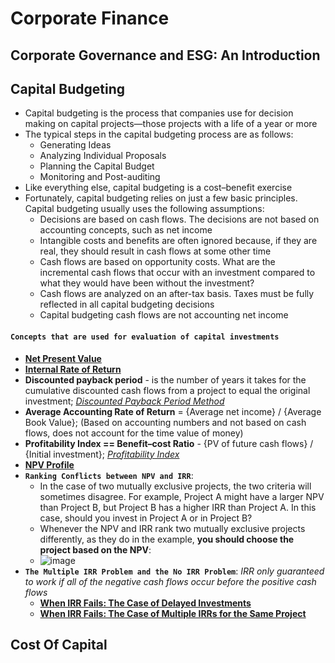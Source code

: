 # Corporate Finance

## Corporate Governance and ESG: An Introduction

## Capital Budgeting
- Capital budgeting is the process that companies use for decision making on capital 
projects—those projects with a life of a year or more
- The typical steps in the capital budgeting process 
are as follows:
  - Generating Ideas
  - Analyzing Individual Proposals
  - Planning the Capital Budget
  - Monitoring and Post-auditing
- Like everything else, capital budgeting is a cost–benefit exercise
- Fortunately, capital budgeting relies on just a few basic principles. Capital budgeting usually uses the following assumptions:
  - Decisions are based on cash flows. The decisions are not based on accounting concepts, such as net income
  - Intangible costs and benefits are often ignored because, if they are real, they should result in cash flows at some other time
  - Cash flows are based on opportunity costs. What are the incremental cash flows that occur with an investment compared to what they would have been without the investment?
  - Cash flows are analyzed on an after-tax basis. Taxes must be fully reflected in all capital budgeting decisions
  - Capital budgeting cash flows are not accounting net income


#### ```Concepts that are used for evaluation of capital investments```
- **[Net Present Value](https://github.com/Mike-Vilms/cfa-i-qm/blob/main/Net-Present-Value.md)**
- **[Internal Rate of Return](https://github.com/Mike-Vilms/cfa-i-qm/blob/main/Internal-Rate-of-Return.md)**
- **Discounted payback period** - is the number of years it takes for the cumulative discounted cash flows from a project to equal the original investment; *[Discounted Payback Period Method](https://www.youtube.com/watch?v=CT-MaW7N5Hw)*
- **Average Accounting Rate of Return** = {Average net income} / {Average Book Value}; (Based on accounting numbers and not based on cash flows, does not account for the time value of money)
- **Profitability Index == Benefit–cost Ratio** - {PV of future cash flows} / {Initial investment}; *[Profitability Index](https://www.youtube.com/watch?v=h0OcPTfoGQw)*
- **[NPV Profile](https://github.com/Mike-Vilms/cfa-i-cf/blob/main/NPV-Profile.md)**
- **```Ranking Conflicts between NPV and IRR```**:
  - In the case of two mutually exclusive projects, the two criteria will sometimes disagree. For example, Project A might have a larger NPV than Project B, but Project B has a higher IRR than Project A. In this case, should you invest in Project A or in Project B?
  - Whenever the NPV and IRR rank two mutually exclusive projects differently, as they do in the example, **you should choose the project based on the NPV**:
  - ![image](https://user-images.githubusercontent.com/85560091/153772756-c576823c-d70e-4140-a200-6887437ca4a5.png)
- **```The Multiple IRR Problem and the No IRR Problem```**: *IRR only guaranteed to work if all of the negative cash flows occur before the positive cash flows*
  - **[When IRR Fails: The Case of Delayed Investments](https://www.youtube.com/watch?v=Y4rDniH3Nk0)**
  - **[When IRR Fails: The Case of Multiple IRRs for the Same Project](https://www.youtube.com/watch?v=BohOLldcoxk)**

## Cost Of Capital
